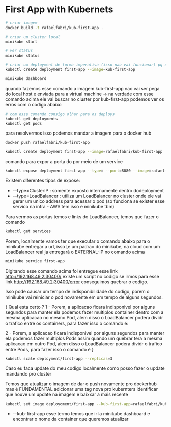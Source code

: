 # First App with Kubernets

```bash     
# criar imagem
docker build -t rafaelfabri/kub-first-app .
```

```bash     
# criar um cluster local 
minikube start
```

```bash     
# ver status 
minikube status
```

```bash     
# criar um deployment de forma imperativa (isso nao vai funcionar) pq esta pegando pelo nome local da imagem 
kubectl create deployment first-app --image=kub-first-app
```

```bash     
minikube dashboard
```


quando fazemos esse comando a imagem kub-first-app nao vai ser pega do local host e enviada para a virtual machine -> na verdade com esse comando acima ele vai buscar no cluster por kub-first-app podemos ver os erros com o codigo abaixo

 
 ```bash     
# com esse comando consigo olhar para os deploys
kubectl get deployments
kubectl get pods
```

para resolvermos isso podemos mandar a imagem para o docker hub

```bash     
docker push rafaelfabri/kub-first-app
```

```bash     
kubectl create deployment first-app --image=rafaelfabri/kub-first-app
```

comando para expor a porta do por meio de um service
```bash     
kubectl expose deployment first-app --type= --port=8080 --image=rafaelfabri/kub-first-app
```

Existem diferentes tipos de expose:
* --type=ClusterIP : somente exposto internamente dentro dodeployment
* --type=LoadBalancer : utiliza um LoadBalancer no cluster onde ele vai gerar um unico address para acessar o pod (so funciona se exister esse servico na infra -  AWS tem isso e minikube tbm) 

Para vermos as portas temos e links do LoadBalancer, temos que fazer o comando 

```bash     
kubectl get services
```

Porem, localmente vamos ter que executar o comando abaixo para o minikube entregar a url, isso [e um padrao do minikube, na cloud com um LoadBalancer real ja entregará o EXTERNAL-IP no comando acima 

```bash     
minikube service first-app
```

Digitando esse comando acima foi entregue esse link http://192.168.49.2:30400/ existe um script no codigo se irmos para esse link http://192.168.49.2:30400/error conseguimos quebrar o codigo.

Isso pode causar um tempo de indisponibilidade do codigo, porem o minikube vai reiniciar o pod novamente em um tempo de alguns segundos.

{ Qual esta certo ? 
1 - Porem, a aplicacao ficara indisponivel por alguns segundos para manter ela podemos fazer multiplos container dentro com a mesma aplicacao no mesmo Pod, alem disso o LoadBalancer podera dividr o trafico entre os containers, para fazer isso o comando é:

2 - Porem, a aplicacao ficara indisponivel por alguns segundos para manter ela podemos fazer multiplos Pods assim quando um quebrar tera a mesma aplicacao em outro Pod, alem disso o LoadBalancer podera dividr o trafico entre Pods, para fazer isso o comando é
}

```bash     
kubectl scale deployment/first-app --replicas=3
```

Caso eu faca update do meu codigo localmente como posso fazer o update mandando pro cluster 

Temos que atualizar o imagem de dar o push novamente pro dockerhub
mas é FUNDAMENTAL adicionar uma tag nova pro kubernters identificar que houve um update na imagem e baixxar a mais recente 

```bash     
kubectl set image deployoment/first-app --kub-first-app=rafaelfabri/kub-first-app:tag
```

* --kub-first-app esse termo temos que ir la minikube dashboard e encontrar o nome da container que queremos atualizar  
